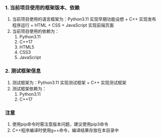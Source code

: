 ### 1. 当前项目使用的框架版本、依赖
1. 当前项目使用的语言框架为：Python3.11 实现早期功能设想 + C++ 实现发布程序运行 + HTML + CSS + JavaScript 实现前端页面
2. 当前项目使用的依赖为：
    1. Python3.11
    2. C++17
    3. HTML5
    4. CSS3
    5. JavaScript
    


### 2. 测试框架信息
1. 测试框架为：Python3.11 实现测试框架 + C++ 实现测试框架
2. 测试框架依赖为：
    1. Python3.11
    2. C++17
    
### 注意
1. 使用pip命令时需注意版本问题，建议使用pip3命令
2. C++程序编译时使用g++命令，编译结果存放在本目录中